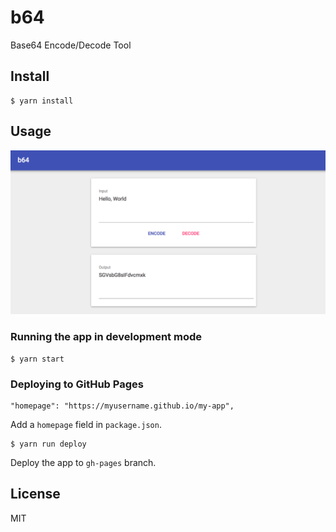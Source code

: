 # b64
Base64 Encode/Decode Tool

## Install
```
$ yarn install
```

## Usage
![](./demo.png)

### Running the app in development mode
```
$ yarn start
```

### Deploying to GitHub Pages
```
"homepage": "https://myusername.github.io/my-app",
```
Add a `homepage` field in `package.json`.

```
$ yarn run deploy
```
Deploy the app to `gh-pages` branch.


## License
MIT

